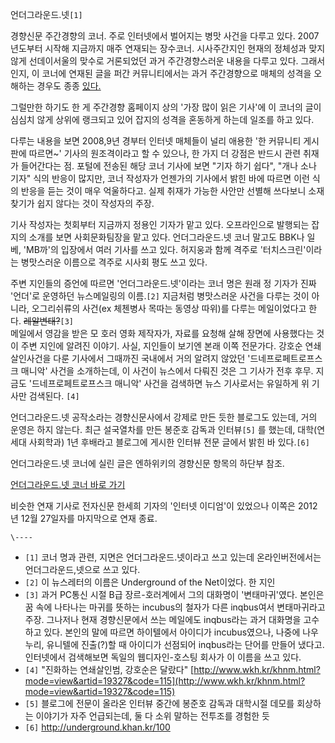 언더그라운드.넷`[1]`

경향신문 주간경향의 코너. 주로 인터넷에서 벌어지는 병맛 사건을 다루고 있다. 2007년도부터 시작해 지금까지 매주 연재되는 장수코너.
시사주간지인 현재의 정체성과 맞지 않게 선데이서울의 맞수로 거론되었던 과거 주간경향스러운 내용을 다루고 있다. 그래서인지, 이 코너에 연재된
글을 퍼간 커뮤니티에서는 과거 주간경향으로 매체의 성격을 오해하는 경우도 종종
[있다.](http://www.clien.net/cs2/bbs/board.php?bo_table=park&wr_id=22736700)

그럴만한 하기도 한 게 주간경향 홈페이지 상의 '가장 많이 읽은 기사'에 이 코너의 글이 심심치 않게 상위에 랭크되고 있어 잡지의 성격을
혼동하게 하는데 일조를 하고 있다.

다루는 내용을 보면 2008,9년 경부터 인터넷 매체들이 널리 애용한 '한 커뮤니티 게시판에 따르면~' 기사의 원조격이라고 할 수 있으나,
한 가지 더 강점은 반드시 관련 취재가 들어간다는 점. 포털에 전송된 해당 코너 기사에 보면 "기자 하기 쉽다", "개나 소나 기자" 식의
반응이 많지만, 코너 작성자가 언젠가의 기사에서 밝힌 바에 따르면 이런 식의 반응을 듣는 것이 매우 억울하다고. 실제 취재가 가능한 사안만
선별해 쓰다보니 소재 찾기가 쉽지 않다는 것이 작성자의 주장.

기사 작성자는 첫회부터 지금까지 정용인 기자가 맡고 있다. 오프라인으로 발행되는 잡지의 소개를 보면 사회문화팀장을 맡고 있다.
언더그라운드.넷 코너 말고도 BBK나 일베, 'MB까'의 입장에서 여러 기사를 쓰고 있다. 허지웅과 함께 격주로 '터치스크린'이라는
병맛스러운 이름으로 격주로 시사회 평도 쓰고 있다.

주변 지인들의 증언에 따르면 '언더그라운드.넷'이라는 코너 명은 원래 정 기자가 진짜 '언더'로 운영하던 뉴스메일링의 이름.`[2]`
지금처럼 병맛스러운 사건을 다루는 것이 아니라, 오그리쉬류의 사건(ex 체첸병사 목따는 동영상 따위)를 다루는 메일이었다고 한다.
<del>레알변태?</del>`[3]`  
메일에서 영감을 받은 모 호러 영화 제작자가, 자료를 요청해 살해 장면에 사용했다는 것이 주변 지인에 알려진 이야기. 사실, 지인들이 보기엔
본래 이쪽 전문가다. 강호순 연쇄살인사건을 다룬 기사에서 그때까진 국내에서 거의 알려지 않았던 '드네프로페트로프스크 매니악' 사건을
소개하는데, 이 사건이 뉴스에서 다뤄진 것은 그 기사가 전후 후무. 지금도 '드네프로페트로프스크 매니악' 사건을 검색하면 뉴스 기사로서는
유일하게 위 기사만 검색된다. `[4]`

언더그라운드.넷 공작소라는 경향신문사에서 강제로 만든 듯한 블로그도 있는데, 거의 운영은 하지 않는다. 최근 설국열차를 만든 봉준호 감독과
인터뷰`[5]` 를 했는데, 대학(연세대 사회학과) 1년 후배라고 블로그에 게시한 인터뷰 전문 글에서 밝힌 바 있다.`[6]`

언더그라운드.넷 코너에 실린 글은 엔하위키의 경향신문 항목의 하단부 참조.

[언더그라운드.넷 코너 바로
가기](http://weekly.khan.co.kr/khnm.html?mode=serial&s_code=ns060)

비슷한 연재 기사로 전자신문 한세희 기자의 '인터넷 이디엄'이 있었으나 이쪽은 2012년 12월 27일자를 마지막으로 연재 종료.

`\----`

  * `[1]` 코너 명과 관련, 지면은 언더그라운드.넷이라고 쓰고 있는데 온라인버전에서는 언더그라운드,넷으로 쓰고 있다.
  * `[2]` 이 뉴스레터의 이름은 Underground of the Net이었다. 한 지인
  * `[3]` 과거 PC통신 시절 B급 장르-호러계에서 그의 대화명이 '변태마귀'였다. 본인은 꿈 속에 나타나는 마귀를 뜻하는 incubus의 철자가 다른 inqbus여서 변태마귀라고 주장. 그나저나 현재 경향신문에서 쓰는 메일에도 inqbus라는 과거 대화명을 고수하고 있다. 본인의 말에 따르면 하이텔에서 아이디가 incubus였으나, 나중에 나우누리, 유니텔에 진출(?)할 때 아이디가 선점되어 inqbus라는 단어를 만들어 냈다고. 인터넷에서 검색해보면 독일의 웹디자인-호스팅 회사가 이 이름을 쓰고 있다.
  * `[4]` "진화하는 연쇄살인범, 강호순은 달랐다" [http://www.wkh.kr/khnm.html?mode=view&artid=19327&code=115](http://www.wkh.kr/khnm.html?mode=view&artid=19327&code=115)
  * `[5]` 블로그에 전문이 올라온 인터뷰 중간에 봉준호 감독과 대학시절 데모를 회상하는 이야기가 자주 언급되는데, 둘 다 소위 말하는 전투조를 경험한 듯
  * `[6]` <http://underground.khan.kr/100>

